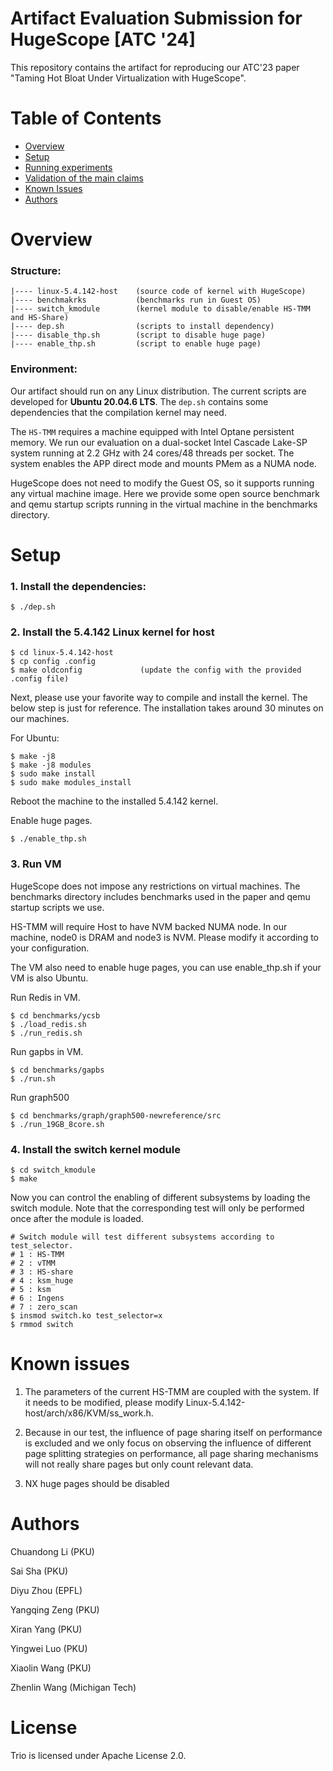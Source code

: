 # Artifact Evaluation Submission for HugeScope [ATC '24] 

This repository contains the artifact for reproducing our ATC'23 paper "Taming Hot Bloat Under Virtualization with HugeScope". 

# Table of Contents
* [Overview](#overview)
* [Setup](#setup)
* [Running experiments](#running-experiments)
* [Validation of the main claims](#validation-of-the-main-claims)
* [Known Issues](#known-issues)
* [Authors](#authors)

# Overview 

### Structure:

```
|---- linux-5.4.142-host    (source code of kernel with HugeScope)
|---- benchmakrks           (benchmarks run in Guest OS)
|---- switch_kmodule        (kernel module to disable/enable HS-TMM and HS-Share)
|---- dep.sh                (scripts to install dependency)
|---- disable_thp.sh        (script to disable huge page)
|---- enable_thp.sh         (script to enable huge page)
```

### Environment: 

Our artifact should run on any Linux distribution. The current scripts are developed for **Ubuntu 20.04.6 LTS**. The `dep.sh` contains some dependencies that the compilation kernel may need.

The `HS-TMM` requires a machine equipped with Intel Optane persistent memory. We run our evaluation on a dual-socket Intel Cascade Lake-SP system running at 2.2 GHz with 24 cores/48 threads per socket. The system enables the
APP direct mode and mounts PMem as a NUMA node.

HugeScope does not need to modify the Guest OS, so it supports running any virtual machine image. Here we provide some open source benchmark and qemu startup scripts running in the virtual machine in the benchmarks directory.

# Setup 

### 1. Install the dependencies:
```
$ ./dep.sh 
```

### 2. Install the 5.4.142 Linux kernel for host
```
$ cd linux-5.4.142-host
$ cp config .config
$ make oldconfig             (update the config with the provided .config file)
```

Next, please use your favorite way to compile and install the kernel. The below step is just for reference. The installation takes around 30 minutes on our machines. 

For Ubuntu:
```
$ make -j8              
$ make -j8 modules 
$ sudo make install
$ sudo make modules_install
```
Reboot the machine to the installed 5.4.142 kernel. 

Enable huge pages.
```
$ ./enable_thp.sh
```

### 3. Run VM
HugeScope does not impose any restrictions on virtual machines. The benchmarks directory includes benchmarks used in the paper and qemu startup scripts we use.

HS-TMM will require Host to have NVM backed NUMA node. In our machine, node0 is DRAM and node3 is NVM. Please modify it according to your configuration.

The VM also need to enable huge pages, you can use enable_thp.sh if your VM is also Ubuntu.

Run Redis in VM.
```
$ cd benchmarks/ycsb
$ ./load_redis.sh
$ ./run_redis.sh
```

Run gapbs in VM.
```
$ cd benchmarks/gapbs
$ ./run.sh

```

Run graph500
```
$ cd benchmarks/graph/graph500-newreference/src
$ ./run_19GB_8core.sh

```
### 4. Install the switch kernel module
```
$ cd switch_kmodule
$ make
```

Now you can control the enabling of different subsystems by loading the switch module. Note that the corresponding test will only be performed once after the module is loaded.

```
# Switch module will test different subsystems according to test_selector.
# 1 : HS-TMM
# 2 : vTMM
# 3 : HS-share
# 4 : ksm_huge
# 5 : ksm
# 6 : Ingens
# 7 : zero_scan
$ insmod switch.ko test_selector=x
$ rmmod switch
```

# Known issues 

1. The parameters of the current HS-TMM are coupled with the system. If it needs to be modified, please modify Linux-5.4.142-host/arch/x86/KVM/ss_work.h.

2. Because in our test, the influence of page sharing itself on performance is excluded and we only focus on observing the influence of different page splitting strategies on performance, all page sharing mechanisms will not really share pages but only count relevant data.

3. NX huge pages should be disabled
# Authors

Chuandong Li (PKU)

Sai Sha (PKU) 

Diyu Zhou (EPFL) 

Yangqing Zeng  (PKU) 

Xiran Yang (PKU) 

Yingwei Luo (PKU)

Xiaolin Wang (PKU)

Zhenlin Wang (Michigan Tech)

# License

Trio is licensed under Apache License 2.0.